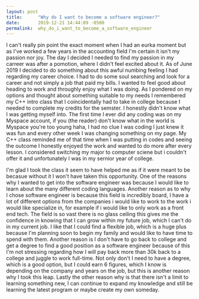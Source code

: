 ```yaml
---
layout: post
title:      "Why do I want to become a software engineer?"
date:       2019-12-21 14:44:09 -0500
permalink:  why_do_i_want_to_become_a_software_engineer
---
```


I can't really pin point the exact moment when I had an eurka moment but as I've worked a few years in the accounting field I'm certain it isn't my passion nor joy. The day I decided I needed to find my passion in my carreer was after a pomotion, where I didn't feel excited about  it. As of June 2019 I decided to do something about this awful numbing feeling I had regarding my career choice. I had to do some soul searching and look for a career and not simply a job that paid my bills. I wanted to feel good about heading to work and throughly enjoy what I was doing. As I pondered on my options and thought about something suitable to my needs I remembered my C++ intro class that I coincidentally had to take in college because I needed to complete my credits for the semster. I honestly didn't know what I was getting myself into. 
The first time I ever did any coding was on my Myspace account, if you (the reader) don't know what in the world is Myspace you're too young haha, I had no clue I was coding I just knew it was fun and every other week I was changing something on my page. My C++ class reminded me of that time when I was putting in codes and seeing the outcome I honestly enjoyed the work and wanted to do more after every lesson. I considered switching my major to computer sciene but i couldn't offer it and unfortunately I was in my sernior year of college. 

I'm glad I took the class it seem to have helped me as if it were meant to be becasue without it I won't have taken this opportunity. One of the reasons why I wanted to get into the software engineer was because I would like to learn about the many different coding languages. Another reason as to why I chose software engineer is because this field is incredibly board, I have a lot of different options from the companies i would like to work  to the work i would like specialize in, for example if i would like to only work as a front end tech. The field is so vast there is no glass ceiling this gives me the confidence in knowing that I can grow within my future job, which I can't do in my current job. I like that I could find a flexible job, which is a huge plus because I'm planning soon to begin my family and would like to have time to spend with them. Another reason is I don't have to go back to college and get a degree to find a good position as a software engineer because of this I'm not stressing regarding how I will pay back more than 30k back to a college and juggle to work full-time. Not only don't I need to have a degree, which is a good option, but I could earn 6 figures, which I know is depending on the company and years on the job, but this is another reason why I took this leap. Lastly the other reason why is that there isn't a limit to learning something new, I can continue to expand my knowledge and still be learning the latest program or maybe create my own someday. 

